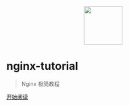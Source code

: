 <div align="center"><img width="100px" src="http://dunwu.test.upcdn.net/common/logo/zp.png"/></div>

# nginx-tutorial

> Nginx 极简教程

[开始阅读](README.md)

